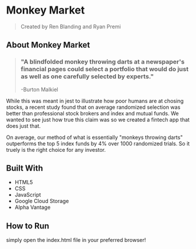 # **Monkey Market**
> Created by Ren Blanding and Ryan Premi
## About Monkey Market
>### "A blindfolded monkey throwing darts at a newspaper's financial pages could select a portfolio that would do just as well as one carefully selected by experts." 
>  -Burton Malkiel

While this was meant in jest to illustrate how poor humans are at chosing stocks, a recent study found that on average randomized selection was better than professional stock brokers and index and mutual funds. We wanted to see just how true this claim was so we created a fintech app that does just that.

On average, our method of what is essentially "monkeys throwing darts" outperforms the top 5 index funds by 4% over 1000 randomized trials. So it truely is the right choice for any investor.

## Built With
- HTML5
- CSS
- JavaScript
- Google Cloud Storage
- Alpha Vantage

## How to Run

simply open the index.html file in your preferred browser!
